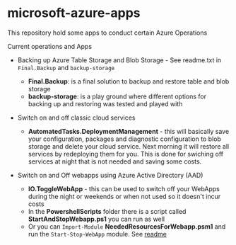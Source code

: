 # microsoft-azure-apps
This repository hold some apps to conduct certain Azure Operations

Current operations and Apps

- Backing up Azure Table Storage and Blob Storage - See readme.txt in `Final.Backup` and `backup-storage`
  - __Final.Backup__: is a final solution to backup and restore table and blob storage
  - __backup-storage__: is a play ground where different options for backing up and restoring was tested and played with
  
- Switch on and off classic cloud services
  - __AutomatedTasks.DeploymentManagement__ - this will basically save your configuration, packages and diagnostic configuration to blob   
    storage and delete your cloud service. Next morning it will restore all services by redeploying them for you. This is done for swiching 
    off services at night that is not needed and saving some costs.
    
- Switch on and Off webapps using Azure Active Directory (AAD)
  - __IO.ToggleWebApp__ - this can be used to switch off your WebApps during the night or weekends or when not used so it doesn't incur  
    costs
  - In the __PowershellScripts__ folder there is a script called __StartAndStopWebapp.ps1__ you can run as well
  - Or you can `Import-Module` __NeededResourcesForWebapp.psm1__ and run the `Start-Stop-WebApp` module. See [readme](https://github.com/laurent-greyling/microsoft-azure-apps/tree/master/PowerShellScripts/Modules/NeededResourcesForWebApp)
